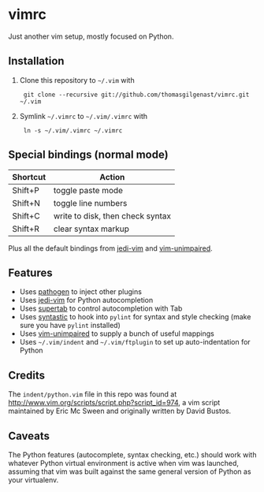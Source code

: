 vimrc
=====

Just another vim setup, mostly focused on Python.

Installation
------------

1. Clone this repository to `~/.vim` with

        git clone --recursive git://github.com/thomasgilgenast/vimrc.git ~/.vim

2. Symlink `~/.vimrc` to `~/.vim/.vimrc` with

        ln -s ~/.vim/.vimrc ~/.vimrc

Special bindings (normal mode)
------------------------------

| Shortcut | Action                           |
|----------|----------------------------------|
| Shift+P  | toggle paste mode                |
| Shift+N  | toggle line numbers              |
| Shift+C  | write to disk, then check syntax |
| Shift+R  | clear syntax markup              |

Plus all the default bindings from [jedi-vim](https://github.com/davidhalter/jedi-vim) and [vim-unimpaired](https://github.com/tpope/vim-unimpaired).

Features
--------

- Uses [pathogen](https://github.com/tpope/vim-pathogen) to inject other plugins
- Uses [jedi-vim](https://github.com/davidhalter/jedi-vim) for Python autocompletion
- Uses [supertab](https://github.com/ervandew/supertab) to control autocompletion with Tab
- Uses [syntastic](https://github.com/scrooloose/syntastic) to hook into `pylint` for syntax and style checking (make sure you have `pylint` installed)
- Uses [vim-unimpaired](https://github.com/tpope/vim-unimpaired) to supply a bunch of useful mappings
- Uses `~/.vim/indent` and `~/.vim/ftplugin` to set up auto-indentation for Python

Credits
-------

The `indent/python.vim` file in this repo was found at http://www.vim.org/scripts/script.php?script_id=974, a vim script maintained by Eric Mc Sween and originally written by David Bustos. 

Caveats
-------

The Python features (autocomplete, syntax checking, etc.) should work with whatever
Python virtual environment is active when vim was launched, assuming that vim was
built against the same general version of Python as your virtualenv.

